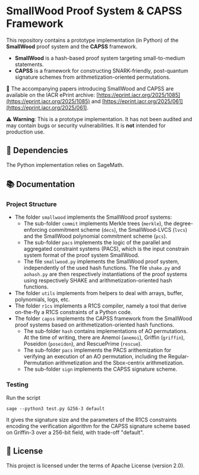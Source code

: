 # SmallWood Proof System & CAPSS Framework

This repository contains a prototype implementation (in Python) of the **SmallWood** proof system and the **CAPSS** framework.

- **SmallWood** is a hash-based proof system targeting small-to-medium statements.
- **CAPSS** is a framework for constructing SNARK-friendly, post-quantum signature schemes from arithmetization-oriented permutations.


📄 The accompanying papers introducing SmallWood and CAPSS are available on the IACR ePrint archive: [https://eprint.iacr.org/2025/1085](https://eprint.iacr.org/2025/1085) and [https://eprint.iacr.org/2025/061](https://eprint.iacr.org/2025/061).

⚠️ **Warning**: This is a prototype implementation. It has not been audited and may contain bugs or security vulnerabilities. It is **not** intended for production use.

## 🚦 Dependencies

The Python implementation relies on SageMath.

## 📚 Documentation

### Project Structure

  - The folder `smallwood` implements the SmallWood proof systems:
    - The sub-folder `commit` implements Merkle trees (`merkle`), the degree-enforcing commitment scheme (`decs`), the SmallWood-LVCS (`lvcs`) and the SmallWood polynomial commitment scheme (`pcs`).
    - The sub-folder `pacs` implements the logic of the parallel and aggregated constraint systems (PACS), which is the input constrain system format of the proof system SmallWood.
    - The file `smallwood.py` implements the SmallWood proof system, independently of the used hash functions. The file `shake.py` and `aohash.py` are then respectively instantiations of the proof systems using respectively SHAKE and arithmetization-oriented hash functions.
  - The folder `utils` implements from helpers to deal with arrays, buffer, polynomials, logs, etc.
  - The folder `r1cs` implements a R1CS compiler, namely a tool that derive on-the-fly a R1CS constraints of a Python code.
  - The folder `capss` implements the CAPSS framework from the SmallWood proof systems based on arithmetization-oriented hash functions.
    - The sub-folder `hash` contains implementations of AO permutations. At the time of writing, there are Anemoi (`anemoi`), Griffin (`griffin`), Poseidon (`poseidon`), and RescuePrime (`rescue`).
    - The sub-folder `pacs` implements the PACS arithemization for verifying an execution of an AO permutation, including the Regular-Permutation arithmetization and the Sbox-centrix arithmetization.
    - The sub-folder `sign` implements the CAPSS signature scheme.

### Testing

Run the script
```python3
sage --python3 test.py G256-3 default
```
It gives the signature size and the parameters of the R1CS constraints encoding the verification algorithm for the CAPSS signature scheme based on Griffin-3 over a 256-bit field, with trade-off "default".

## 📄 License

This project is licensed under the terms of Apache License (version 2.0).
